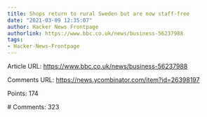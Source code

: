 ```yaml
---
title: Shops return to rural Sweden but are now staff-free
date: "2021-03-09 12:35:07"
author: Hacker News Frontpage
authorlink: https://www.bbc.co.uk/news/business-56237988
tags:
- Hacker-News-Frontpage
---
```


<p>Article URL: <a href="https://www.bbc.co.uk/news/business-56237988">https://www.bbc.co.uk/news/business-56237988</a></p>
<p>Comments URL: <a href="https://news.ycombinator.com/item?id=26398197">https://news.ycombinator.com/item?id=26398197</a></p>
<p>Points: 174</p>
<p># Comments: 323</p>
